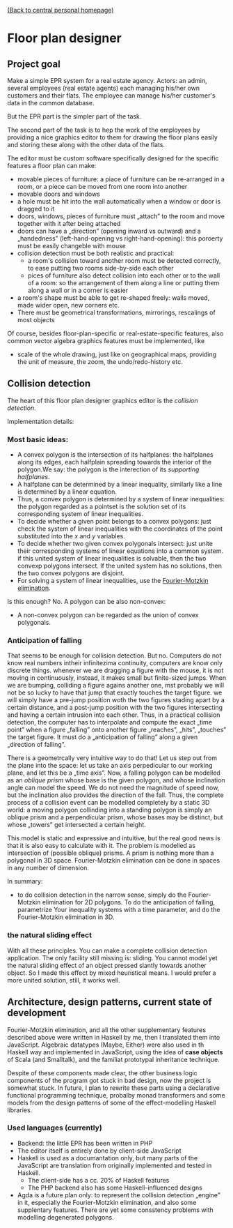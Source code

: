 [(Back to central personal homepage)](https://alignalghii.github.io)

# Floor plan designer

## Project goal

Make a simple EPR system for a real estate agency. Actors: an admin, several employees (real estate agents) each managing his/her own customers and their flats. The employee can manage his/her customer's data in the common database.

But the EPR part is the simpler part of the task.

The second part of the task is to hep the work of the employees by providing a nice graphics editor to them for drawing the floor plans easily and storing these along with the other data of the flats.

The editor must be custom software specifically designed for the specific features a floor plan can make:

- movable pieces of furniture: a piace of furniture can be re-arranged in a room, or a piece can be moved from one room into another
- movable doors and windows
- a hole must be hit into the wall automatically when a window or door is dragged to it
- doors, windows, pieces of furniture must „attach” to the room and move together with it after being attached
- doors can have a „direction” (opening inward vs outward) and a „handedness” (left-hand-opening vs right-hand-opening): this poroerty must be easily changeble with mouse
- collision detection must be both realistic and practical:
    - a room's collision toward another room must be detected correctly, to ease putting two rooms side-by-side each other
    - pices of furniture also detect collision into each other or to the wall of a room: so the arrangement of them along a line or putting them along a wall or in a corner is easier
- a room's shape must be able to get re-shaped freely: walls moved, made wider open, new corners etc.
- There must be geometrical transformations, mirrorings, rescalings of most  objects


Of course, besides floor-plan-specific or real-estate-specific features, also common vector algebra graphics features must be implemented, like

- scale of the whole drawing, just like on geographical maps, providing the unit of measure, the zoom, the undo/redo-history etc.

## Collision detection

The heart of this floor plan designer graphics editor is the *collision detection*.

Implementation details:

### Most basic ideas:

- A convex polygon is the intersection of its halfplanes: the halfplanes along its edges, each halfplain spreading towards the interior of the polygon.We say: the polygon is the interection of its *supporting halfplanes*.
- A halfplane can be determined by a linear inequality, similarly like a line is determined by a linear equation.
- Thus, a convex polygon is determined by a system of linear inequalities: the polygon regarded as a pointset is the solution set of its corresponding system of linear inequalities.
- To decide whether a given point belongs to a convex polygons: just check the system of linear inequalities with the coordinates of the point substituted into the *x* and *y* variables.
- To decide whether two given convex polygonals intersect: just unite their corresponding systems of linear equations into a common system. if this united system of linear inequalities is solvable, then the two convexp polygons intersect. If the united system has no solutions, then the two convex polygons are disjoint.
- For solving a system of linear inequalities, use the [Fourier-Motzkin elimination](https://en.wikipedia.org/wiki/Fourier%E2%80%93Motzkin_elimination).

Is this enough? No. A polygon can be also non-convex:

- A non-convex polygon can be regarded as the union of convex polygonals.

### Anticipation of falling

That seems to be enough for collision detection. But no. Computers do not know real numbers intheir infinitezima continuity, computers are know only discrete things. whenever we are dragging a figure with the mouse, it is not moving in continuously, instead, it makes small but finite-sized jumps. When we are bumping, colliding a figure agains another one, mst probably we will not be so lucky to have that jump that exactly touches the target figure. we will simply have a pre-jump position woth the two figures stading apart by a certain distance, and a post-jump position with the two figures intersecting and having a certain intrusion into each other. Thus, in a practical collision detection, the computer has to interpolate and compute the exact „time point” when a figure „falling” onto another figure „reaches”, „hits”, „touches” the target figure. It must do a „anticipation of falling” along a given „direction of falling”.

There is a geometrcally very intuitive way to do that! Let us step out from the plane into the space: let us take an axis perpedicular to our working plane, and let this be a „time axis”. Now, a falling polygon can be modelled as an *oblique prism* whose base is the given polygon, and whose inclination angle can model the speed. We do not need the magnitude of speed now, but the inclination also provides the direction of the fall. Thus, the complete process of a collision event can be modelled completely by a static 3D world: a moving polygon collinding into a standing polygon is simply an oblique prism  and a perpendicular prism, whose bases may be distinct, but whose „towers” get intersected a certain height.

This model is static and expressive and intuitive, but the real good news is that it is also easy to calculate with it. The problem is modelled as intersection of (possible oblique) prisms. A prism is nothing more than a polygonal in 3D space. Fourier-Motzkin elimination can be done in spaces in any number of dimension.

In summary:

* to do collision detection in the narrow sense, simply do the Fourier-Motzkin elimination for 2D polygons. To do the anticipation of falling, parametrize Your inequality systems with a time parameter, and do the Fourier-Motzkin elimination in 3D.

### the natural sliding effect

With all these principles. You can make a complete collision detection application. The only facility still missing is: sliding. You cannot model yet the natural sliding effect of an object pressed slantly towards another object. So I made this effect by mixed heuristical means. I would prefer a more united solution, still, it works well.

## Architecture, design patterns, current state of development

Fourier-Motzkin elimination, and all the other supplementary features described above were written in Haskell by me, then I translated them into JavaScript. Algebraic datatypes (Maybe, Either) were also used in th Haskell way and implemented in JavaScript, using the idea of **case objects** of Scala (and Smalltalk), and the familiat prototypal inheritance technique.

Despite of these components made clear, the other business logic components of the program got stuck in bad design, now the project is somewhat stuck. In future, I plan to rewrite these parts using a declarative functional programming technique, probalby monad transformers and some models from the design patterns of some of the effect-modelling Haskell  libraries.

### Used languages (currently)

- Backend: the little EPR has been written in PHP
- The editor itself is entirely done by client-side JavaScript
- Haskell is used as a documantation only, but many parts of the JavaScript are translation from originally implemented and tested in Haskell.
    - The client-side has a cc. 20% of Haskell features
    - The PHP backend also has some Haskell-influenced designs
- Agda is a future plan only: to represent the collision detection „engine” in it, especially the Fourier-Motzkin elimination, and also some supplentary features. There are yet some consstency problems with modelling degenerated polygons.

